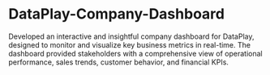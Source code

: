 # DataPlay-Company-Dashboard
Developed an interactive and insightful company dashboard for DataPlay, designed to monitor and visualize key business metrics in real-time. The dashboard provided stakeholders with a comprehensive view of operational performance, sales trends, customer behavior, and financial KPIs.
